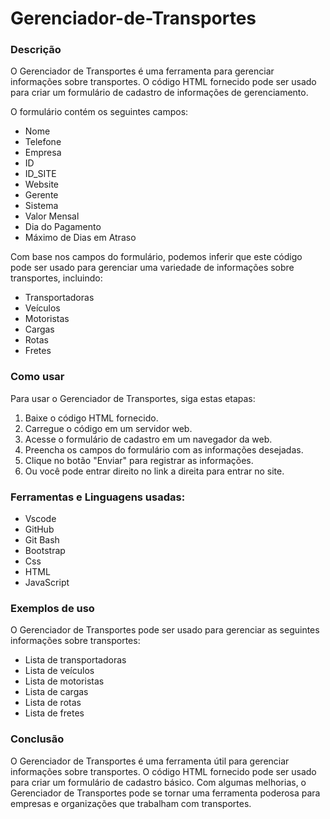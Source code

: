 # Gerenciador-de-Transportes

<h3>Descrição</h3>

<p>O Gerenciador de Transportes é uma ferramenta para gerenciar informações sobre transportes. O código HTML fornecido pode ser usado para criar um formulário de cadastro de informações de gerenciamento.</p> 
<p>O formulário contém os seguintes campos:</p>

- Nome
- Telefone
- Empresa
- ID
- ID_SITE
- Website
- Gerente
- Sistema
- Valor Mensal
- Dia do Pagamento
- Máximo de Dias em Atraso

<p>Com base nos campos do formulário, podemos inferir que este código pode ser usado para gerenciar uma variedade de informações sobre transportes, incluindo:</p>

- Transportadoras
- Veículos
- Motoristas
- Cargas
- Rotas
- Fretes
 
<h3>Como usar</h3>

<p>Para usar o Gerenciador de Transportes, siga estas etapas:</p>

1. Baixe o código HTML fornecido.
2. Carregue o código em um servidor web.
3. Acesse o formulário de cadastro em um navegador da web.
4. Preencha os campos do formulário com as informações desejadas.
5. Clique no botão "Enviar" para registrar as informações.
6. Ou você pode entrar direito no link a direita para entrar no site.


<h3>Ferramentas e Linguagens usadas:</h3><p></p>

- Vscode
- GitHub
- Git Bash
- Bootstrap
- Css
- HTML
- JavaScript


<h3>Exemplos de uso</h3>

<p>O Gerenciador de Transportes pode ser usado para gerenciar as seguintes informações sobre transportes:</p>

- Lista de transportadoras
- Lista de veículos
- Lista de motoristas
- Lista de cargas
- Lista de rotas
- Lista de fretes


<h3>Conclusão</h3>

<p>O Gerenciador de Transportes é uma ferramenta útil para gerenciar informações sobre transportes. O código HTML fornecido pode ser usado para criar um formulário de cadastro básico. Com algumas melhorias, o Gerenciador de Transportes pode se tornar uma ferramenta poderosa para empresas e organizações que trabalham com transportes.</p>
